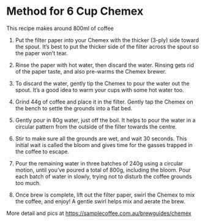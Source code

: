 # Method for 6 Cup Chemex
This recipe makes around 800ml of coffee

1. Put the filter paper into your Chemex with the thicker (3-ply) side toward the spout.
It’s best to put the thicker side of the filter across the spout so the paper won’t tear.

1. Rinse the paper with hot water, then discard the water.
Rinsing gets rid of the paper taste, and also pre-warms the Chemex brewer.

1. To discard the water, gently tip the Chemex to pour the water out the spout.
It’s a good idea to warm your cups with some hot water too.

1. Grind 44g of coffee and place it in the filter.
Gently tap the Chemex on the bench to settle the grounds into a flat bed.

1. Gently pour in 80g water, just off the boil.
It helps to pour the water in a circular pattern from the outside of the filter towards the centre.

1. Stir to make sure all the grounds are wet, and wait 30 seconds.
This initial wait is called the bloom and gives time for the gasses trapped in the coffee to escape.

1. Pour the remaining water in three batches of 240g using a circular motion, until you’ve poured a total of 800g, including the bloom.
Pour each batch of water in slowly, trying not to disturb the coffee grounds too much.

1. Once brew is complete, lift out the filter paper, swirl the Chemex to mix the coffee, and enjoy!
A gentle swirl helps mix and aerate the brew.

More detail and pics at https://samplecoffee.com.au/brewguides/chemex